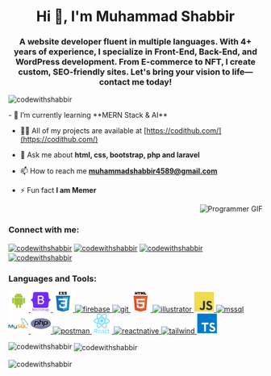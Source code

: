 <h1 align="center">Hi 👋, I'm Muhammad Shabbir</h1>
<h3 align="center">A website developer fluent in multiple languages. With 4+ years of experience, I specialize in Front-End, Back-End, and WordPress development. From E-commerce to NFT, I create custom, SEO-friendly sites. Let's bring your vision to life—contact me today!</h3>

<p align="left"> <img src="https://komarev.com/ghpvc/?username=codewithshabbir&label=Profile%20views&color=0e75b6&style=flat" alt="codewithshabbir" /> </p>


<div style="width="45%"" align="left">
- 🌱 I’m currently learning **MERN Stack & AI**

- 👨‍💻 All of my projects are available at [https://codithub.com/](https://codithub.com/)

- 💬 Ask me about **html, css, bootstrap, php and laravel**

- 📫 How to reach me **muhammadshabbir4589@gmail.com**

- ⚡ Fun fact **I am Memer**
</div>
<p style="width="45%"" align="right">
  <img src="https://cdn.dribbble.com/users/1162077/screenshots/3848914/programmer.gif" alt="Programmer GIF" width="300" height="200">
</p>
<h3 align="left">Connect with me:</h3>
<p align="left">
<a href="https://codepen.io/codewithshabbir" target="blank"><img align="center" src="https://raw.githubusercontent.com/rahuldkjain/github-profile-readme-generator/master/src/images/icons/Social/codepen.svg" alt="codewithshabbir" height="30" width="40" /></a>
<a href="https://linkedin.com/in/codewithshabbir" target="blank"><img align="center" src="https://raw.githubusercontent.com/rahuldkjain/github-profile-readme-generator/master/src/images/icons/Social/linked-in-alt.svg" alt="codewithshabbir" height="30" width="40" /></a>
<a href="https://fb.com/codewithshabbir" target="blank"><img align="center" src="https://raw.githubusercontent.com/rahuldkjain/github-profile-readme-generator/master/src/images/icons/Social/facebook.svg" alt="codewithshabbir" height="30" width="40" /></a>
<a href="https://instagram.com/codewithshabbir" target="blank"><img align="center" src="https://raw.githubusercontent.com/rahuldkjain/github-profile-readme-generator/master/src/images/icons/Social/instagram.svg" alt="codewithshabbir" height="30" width="40" /></a>
</p>

<h3 align="left">Languages and Tools:</h3>
<p align="left"> <a href="https://developer.android.com" target="_blank" rel="noreferrer"> <img src="https://raw.githubusercontent.com/devicons/devicon/master/icons/android/android-original-wordmark.svg" alt="android" width="40" height="40"/> </a> <a href="https://getbootstrap.com" target="_blank" rel="noreferrer"> <img src="https://raw.githubusercontent.com/devicons/devicon/master/icons/bootstrap/bootstrap-plain-wordmark.svg" alt="bootstrap" width="40" height="40"/> </a> <a href="https://www.w3schools.com/css/" target="_blank" rel="noreferrer"> <img src="https://raw.githubusercontent.com/devicons/devicon/master/icons/css3/css3-original-wordmark.svg" alt="css3" width="40" height="40"/> </a> <a href="https://firebase.google.com/" target="_blank" rel="noreferrer"> <img src="https://www.vectorlogo.zone/logos/firebase/firebase-icon.svg" alt="firebase" width="40" height="40"/> </a> <a href="https://git-scm.com/" target="_blank" rel="noreferrer"> <img src="https://www.vectorlogo.zone/logos/git-scm/git-scm-icon.svg" alt="git" width="40" height="40"/> </a> <a href="https://www.w3.org/html/" target="_blank" rel="noreferrer"> <img src="https://raw.githubusercontent.com/devicons/devicon/master/icons/html5/html5-original-wordmark.svg" alt="html5" width="40" height="40"/> </a> <a href="https://www.adobe.com/in/products/illustrator.html" target="_blank" rel="noreferrer"> <img src="https://www.vectorlogo.zone/logos/adobe_illustrator/adobe_illustrator-icon.svg" alt="illustrator" width="40" height="40"/> </a> <a href="https://developer.mozilla.org/en-US/docs/Web/JavaScript" target="_blank" rel="noreferrer"> <img src="https://raw.githubusercontent.com/devicons/devicon/master/icons/javascript/javascript-original.svg" alt="javascript" width="40" height="40"/> </a> <a href="https://www.microsoft.com/en-us/sql-server" target="_blank" rel="noreferrer"> <img src="https://www.svgrepo.com/show/303229/microsoft-sql-server-logo.svg" alt="mssql" width="40" height="40"/> </a> <a href="https://www.mysql.com/" target="_blank" rel="noreferrer"> <img src="https://raw.githubusercontent.com/devicons/devicon/master/icons/mysql/mysql-original-wordmark.svg" alt="mysql" width="40" height="40"/> </a> <a href="https://www.php.net" target="_blank" rel="noreferrer"> <img src="https://raw.githubusercontent.com/devicons/devicon/master/icons/php/php-original.svg" alt="php" width="40" height="40"/> </a> <a href="https://postman.com" target="_blank" rel="noreferrer"> <img src="https://www.vectorlogo.zone/logos/getpostman/getpostman-icon.svg" alt="postman" width="40" height="40"/> </a> <a href="https://reactjs.org/" target="_blank" rel="noreferrer"> <img src="https://raw.githubusercontent.com/devicons/devicon/master/icons/react/react-original-wordmark.svg" alt="react" width="40" height="40"/> </a> <a href="https://reactnative.dev/" target="_blank" rel="noreferrer"> <img src="https://reactnative.dev/img/header_logo.svg" alt="reactnative" width="40" height="40"/> </a> <a href="https://tailwindcss.com/" target="_blank" rel="noreferrer"> <img src="https://www.vectorlogo.zone/logos/tailwindcss/tailwindcss-icon.svg" alt="tailwind" width="40" height="40"/> </a> <a href="https://www.typescriptlang.org/" target="_blank" rel="noreferrer"> <img src="https://raw.githubusercontent.com/devicons/devicon/master/icons/typescript/typescript-original.svg" alt="typescript" width="40" height="40"/> </a> </p>

<p><img align="left" src="https://github-readme-stats.vercel.app/api/top-langs?username=codewithshabbir&show_icons=true&locale=en&layout=compact" alt="codewithshabbir" /></p>

<p>&nbsp;<img align="center" src="https://github-readme-stats.vercel.app/api?username=codewithshabbir&show_icons=true&locale=en" alt="codewithshabbir" /></p>

<p><img align="center" src="https://github-readme-streak-stats.herokuapp.com/?user=codewithshabbir&" alt="codewithshabbir" /></p>
